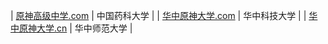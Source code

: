 | [原神高级中学.com](https://www.原神高级中学.com) | 中国药科大学 |
| [华中原神大学.com](https://www.华中原神大学.com/) | 华中科技大学 |
| [华中原神大学.cn](https://www.华中原神大学.cn/) | 华中师范大学 |
